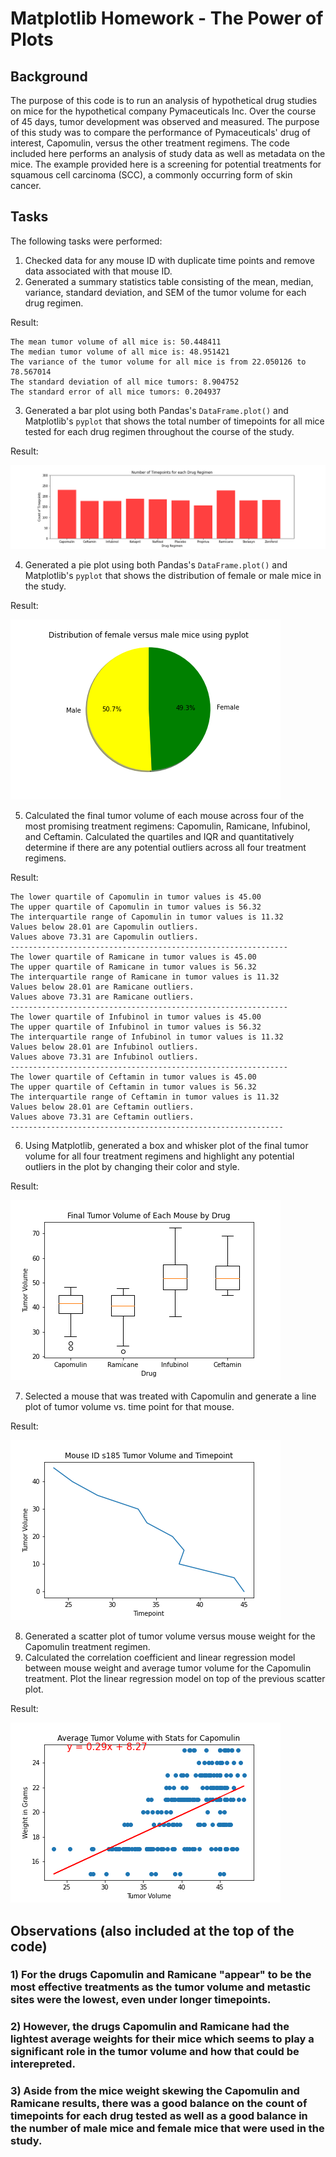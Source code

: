 # Matplotlib Homework - The Power of Plots

## Background

The purpose of this code is to run an analysis of hypothetical drug studies on mice for the hypothetical company Pymaceuticals Inc. Over the course of 45 days, tumor development was observed and measured. The purpose of this study was to compare the performance of Pymaceuticals' drug of interest, Capomulin, versus the other treatment regimens.  The code included here performs an analysis of study data as well as metadata on the mice.  The example provided here is a screening for potential treatments for squamous cell carcinoma (SCC), a commonly occurring form of skin cancer.

## Tasks

The following tasks were performed:

  1. Checked data for any mouse ID with duplicate time points and remove data associated with that mouse ID.
  2. Generated a summary statistics table consisting of the mean, median, variance, standard deviation, and SEM of the tumor volume for each drug regimen.

  Result:

    The mean tumor volume of all mice is: 50.448411
    The median tumor volume of all mice is: 48.951421
    The variance of the tumor volume for all mice is from 22.050126 to 78.567014
    The standard deviation of all mice tumors: 8.904752
    The standard error of all mice tumors: 0.204937

  3. Generated a bar plot using both Pandas's `DataFrame.plot()` and Matplotlib's `pyplot` that shows the total number of timepoints for all mice tested for each drug regimen throughout the course of the study.

  Result:

  ![Number of Timepoints per Drug](https://github.com/nladkins/matplotlib-challenge/blob/master/figs/timepointsperdrug.png?raw=true)

  4. Generated a pie plot using both Pandas's `DataFrame.plot()` and Matplotlib's `pyplot` that shows the distribution of female or male mice in the study.

  Result:

  ![Distribution of Female and Male Mice per Study](https://github.com/nladkins/matplotlib-challenge/blob/master/figs/sex_distribution.png?raw=true)

  5. Calculated the final tumor volume of each mouse across four of the most promising treatment regimens: Capomulin, Ramicane, Infubinol, and Ceftamin. Calculated the quartiles and IQR and quantitatively determine if there are any potential outliers across all four treatment regimens.
  
  Result:

    The lower quartile of Capomulin in tumor values is 45.00
    The upper quartile of Capomulin in tumor values is 56.32
    The interquartile range of Capomulin in tumor values is 11.32
    Values below 28.01 are Capomulin outliers.
    Values above 73.31 are Capomulin outliers.
    --------------------------------------------------------------
    The lower quartile of Ramicane in tumor values is 45.00
    The upper quartile of Ramicane in tumor values is 56.32
    The interquartile range of Ramicane in tumor values is 11.32
    Values below 28.01 are Ramicane outliers.
    Values above 73.31 are Ramicane outliers.
    --------------------------------------------------------------
    The lower quartile of Infubinol in tumor values is 45.00
    The upper quartile of Infubinol in tumor values is 56.32
    The interquartile range of Infubinol in tumor values is 11.32
    Values below 28.01 are Infubinol outliers.
    Values above 73.31 are Infubinol outliers.
    --------------------------------------------------------------
    The lower quartile of Ceftamin in tumor values is 45.00
    The upper quartile of Ceftamin in tumor values is 56.32
    The interquartile range of Ceftamin in tumor values is 11.32
    Values below 28.01 are Ceftamin outliers.
    Values above 73.31 are Ceftamin outliers.
    -------------------------------------------------------------

  6. Using Matplotlib, generated a box and whisker plot of the final tumor volume for all four treatment regimens and highlight any potential outliers in the plot by changing their color and style.

  Result:

  ![Box and Whisker plot of the Final Tumor Volume for all Four Treatment Regimens](https://github.com/nladkins/matplotlib-challenge/blob/master/figs/tumorvolume_by_drug.png?raw=true)


  7. Selected a mouse that was treated with Capomulin and generate a line plot of tumor volume vs. time point for that mouse.

  Result:

  ![Mouse ID s185 Tumor Volume and Timepoint](https://github.com/nladkins/matplotlib-challenge/blob/master/figs/timepointsperdrug_1mouse.png?raw=true)

  8. Generated a scatter plot of tumor volume versus mouse weight for the Capomulin treatment regimen.
  9. Calculated the correlation coefficient and linear regression model between mouse weight and average tumor volume for the Capomulin treatment. Plot the linear regression model on top of the previous scatter plot.

  Result:

  ![Correlation coefficient and linear regression model between mouse weight and average tumor volume for the Capomulin treatment](https://github.com/nladkins/matplotlib-challenge/blob/master/figs/capomulin_linear_regression.png?raw=true)


## Observations (also included at the top of the code)

### 1) For the drugs Capomulin and Ramicane "appear" to be the most effective treatments as the tumor volume and metastic sites were the lowest, even under longer timepoints.

### 2) However, the drugs Capomulin and Ramicane had the lightest average weights for their mice which seems to play a significant role in the tumor volume and how that could be interepreted.

### 3) Aside from the mice weight skewing the Capomulin and Ramicane results, there was a good balance on the count of timepoints for each drug tested as well as a good balance in the number of male mice and female mice that were used in the study.